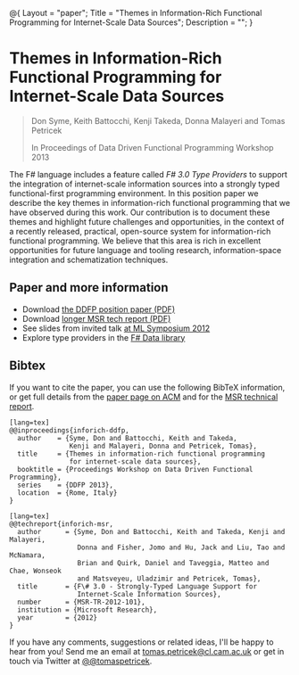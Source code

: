 ﻿@{ 
  Layout = "paper";
  Title = "Themes in Information-Rich Functional Programming for Internet-Scale Data Sources";
  Description = "";
}

# Themes in Information-Rich Functional Programming for Internet-Scale Data Sources

> Don Syme, Keith Battocchi, Kenji Takeda, Donna Malayeri and Tomas Petricek 
>
> In Proceedings of Data Driven Functional Programming Workshop 2013
  
The F# language includes a feature called _F# 3.0 Type Providers_ to support the integration 
of internet-scale information sources into a strongly typed functional-first programming 
environment. 
In this position paper we describe the key themes in information-rich functional programming 
that we have observed during this work. Our contribution is to document these themes and 
highlight future challenges and opportunities, in the context of a recently released, 
practical, open-source system for information-rich functional programming. We believe that 
this area is rich in excellent opportunities for future language and tooling research, 
information-space integration and schematization techniques. 

## Paper and more information

 - Download [the DDFP position paper (PDF)](inforich-ddfp.pdf)
 - Download [longer MSR tech report (PDF)](inforich-msr.pdf)
 - See slides from invited talk [at ML Symposium 2012](ml-talk.pdf)
 - Explore type providers in the [F# Data library](http://fsharp.github.io/FSharp.Data/) 

## <a id="cite">Bibtex</a>
If you want to cite the paper, you can use the following BibTeX information, or
get full details from the [paper page on ACM](http://dl.acm.org/citation.cfm?id=2429378) and
for the [MSR technical report](http://research.microsoft.com/apps/pubs/default.aspx?id=173076).

    [lang=tex]
    @@inproceedings{inforich-ddfp,
      author    = {Syme, Don and Battocchi, Keith and Takeda, 
                   Kenji and Malayeri, Donna and Petricek, Tomas},
      title     = {Themes in information-rich functional programming 
                   for internet-scale data sources},
      booktitle = {Proceedings Workshop on Data Driven Functional Programming},
      series    = {DDFP 2013},
      location  = {Rome, Italy}
    } 

<span></span>

    [lang=tex]
    @@techreport{inforich-msr,
      author      = {Syme, Don and Battocchi, Keith and Takeda, Kenji and Malayeri, 
                     Donna and Fisher, Jomo and Hu, Jack and Liu, Tao and McNamara, 
                     Brian and Quirk, Daniel and Taveggia, Matteo and Chae, Wonseok 
                     and Matsveyeu, Uladzimir and Petricek, Tomas},
      title       = {F\# 3.0 - Strongly-Typed Language Support for 
                     Internet-Scale Information Sources},
      number      = {MSR-TR-2012-101},
      institution = {Microsoft Research},
      year        = {2012}
    }


If you have any comments, suggestions or related ideas, I'll be happy to 
hear from you! Send me an email at [tomas.petricek@cl.cam.ac.uk](mailto:tomas.petricek@cl.cam.ac.uk)
or get in touch via Twitter at [@@tomaspetricek](http://twitter.com/tomaspetricek).
